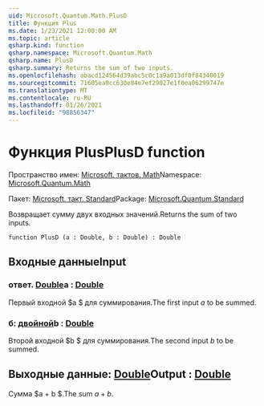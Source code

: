 ```yaml
---
uid: Microsoft.Quantum.Math.PlusD
title: Функция Plus
ms.date: 1/23/2021 12:00:00 AM
ms.topic: article
qsharp.kind: function
qsharp.namespace: Microsoft.Quantum.Math
qsharp.name: PlusD
qsharp.summary: Returns the sum of two inputs.
ms.openlocfilehash: abacd124564d39abc5c0c1a9a013df0f84340019
ms.sourcegitcommit: 71605ea9cc630e84e7ef29027e1f0ea06299747e
ms.translationtype: MT
ms.contentlocale: ru-RU
ms.lasthandoff: 01/26/2021
ms.locfileid: "98856347"
---
```

# <a name="plusd-function"></a><span data-ttu-id="86af5-102">Функция Plus</span><span class="sxs-lookup"><span data-stu-id="86af5-102">PlusD function</span></span>

<span data-ttu-id="86af5-103">Пространство имен: [Microsoft. тактов. Math](xref:Microsoft.Quantum.Math)</span><span class="sxs-lookup"><span data-stu-id="86af5-103">Namespace: [Microsoft.Quantum.Math](xref:Microsoft.Quantum.Math)</span></span>

<span data-ttu-id="86af5-104">Пакет: [Microsoft. такт. Standard](https://nuget.org/packages/Microsoft.Quantum.Standard)</span><span class="sxs-lookup"><span data-stu-id="86af5-104">Package: [Microsoft.Quantum.Standard](https://nuget.org/packages/Microsoft.Quantum.Standard)</span></span>


<span data-ttu-id="86af5-105">Возвращает сумму двух входных значений.</span><span class="sxs-lookup"><span data-stu-id="86af5-105">Returns the sum of two inputs.</span></span>

```qsharp
function PlusD (a : Double, b : Double) : Double
```


## <a name="input"></a><span data-ttu-id="86af5-106">Входные данные</span><span class="sxs-lookup"><span data-stu-id="86af5-106">Input</span></span>

### <a name="a--double"></a><span data-ttu-id="86af5-107">ответ. [Double](xref:microsoft.quantum.lang-ref.double)</span><span class="sxs-lookup"><span data-stu-id="86af5-107">a : [Double](xref:microsoft.quantum.lang-ref.double)</span></span>

<span data-ttu-id="86af5-108">Первый входной $a $ для суммирования.</span><span class="sxs-lookup"><span data-stu-id="86af5-108">The first input $a$ to be summed.</span></span>


### <a name="b--double"></a><span data-ttu-id="86af5-109">б: [двойной](xref:microsoft.quantum.lang-ref.double)</span><span class="sxs-lookup"><span data-stu-id="86af5-109">b : [Double](xref:microsoft.quantum.lang-ref.double)</span></span>

<span data-ttu-id="86af5-110">Второй входной $b $ для суммирования.</span><span class="sxs-lookup"><span data-stu-id="86af5-110">The second input $b$ to be summed.</span></span>



## <a name="output--double"></a><span data-ttu-id="86af5-111">Выходные данные: [Double](xref:microsoft.quantum.lang-ref.double)</span><span class="sxs-lookup"><span data-stu-id="86af5-111">Output : [Double](xref:microsoft.quantum.lang-ref.double)</span></span>

<span data-ttu-id="86af5-112">Сумма $a + b $.</span><span class="sxs-lookup"><span data-stu-id="86af5-112">The sum $a + b$.</span></span>